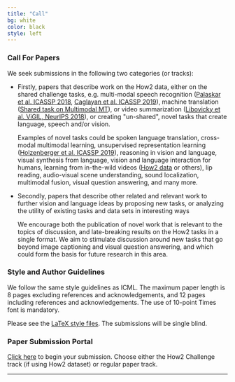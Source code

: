 ```yaml
---
title: "Call"
bg: white
color: black
style: left
---
```


### Call For Papers

We seek submissions in the following two categories (or tracks):


- Firstly, papers that describe work on the How2 data, either on the shared challenge tasks, e.g. multi-modal speech recognition (<a href="https://arxiv.org/pdf/1804.09713.pdf">Palaskar et al. ICASSP 2018</a>, <a href="https://arxiv.org/pdf/1811.03865.pdf">Caglayan et al. ICASSP 2019</a>), machine translation (<a href="https://www.statmt.org/wmt18/multimodal-task.html">Shared task on Multimodal MT</a>), or video summarization (<a href="https://nips2018vigil.github.io/static/papers/accepted/8.pdf">Libovicky et al. ViGIL, NeurIPS 2018</a>), or creating "un-shared", novel tasks that create language, speech and/or vision.

  Examples of novel tasks could be spoken language translation, cross-modal multimodal learning, unsupervised representation learning (<a href="https://arxiv.org/abs/1811.08890">Holzenberger et al. ICASSP 2019</a>), reasoning in vision and language, visual synthesis from language, vision and language interaction for humans, learning from in-the-wild videos (<a href="https://arxiv.org/pdf/1811.00347.pdf">How2 data</a> or others), lip reading, audio-visual scene understanding, sound localization, multimodal fusion, visual question answering, and many more.


- Secondly, papers that describe other related and relevant work to further vision and language ideas by proposing new tasks, or analyzing the utility of existing tasks and data sets in interesting ways

  We encourage both the publication of novel work that is relevant to the topics of discussion, and late-breaking results on the How2 tasks in a single format. We aim to stimulate discussion around new tasks that go beyond image captioning and visual question answering, and which could form the basis for future research in this area. 


### Style and Author Guidelines

We follow the same style guidelines as ICML. The maximum paper length is 8 pages excluding references and acknowledgements, and 12 pages including references and acknowledgements. The use of 10-point Times font is mandatory.

Please see the <a href="https://media.icml.cc/Conferences/ICML2019/Styles/icml2019_style.zip">LaTeX style files</a>. The submissions will be single blind. 


### Paper Submission Portal

<a href="https://easychair.org/conferences/?conf=th2">Click here</a> to begin your submission. Choose either the How2 Challenge track (if using How2 dataset) or regular paper track.

* * *
